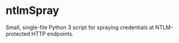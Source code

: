 # ntlmSpray
Small, single-file Python 3 script for spraying credentials at NTLM-protected HTTP endpoints.
